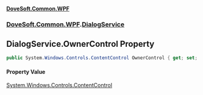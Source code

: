 #### [DoveSoft.Common.WPF](readme.md 'readme')
### [DoveSoft.Common.WPF](DoveSoft_Common_WPF.md 'DoveSoft.Common.WPF').[DialogService](DialogService.md 'DoveSoft.Common.WPF.DialogService')
## DialogService.OwnerControl Property
```csharp
public System.Windows.Controls.ContentControl OwnerControl { get; set; }
```
#### Property Value
[System.Windows.Controls.ContentControl](https://docs.microsoft.com/en-us/dotnet/api/System.Windows.Controls.ContentControl 'System.Windows.Controls.ContentControl')
